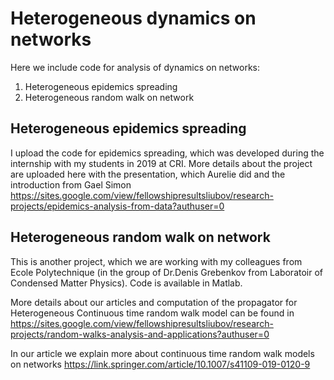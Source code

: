 # Heterogeneous dynamics on networks


Here we include code for analysis of dynamics on networks:
1. Heterogeneous epidemics spreading
2. Heterogeneous random walk on network  

## Heterogeneous epidemics spreading

I upload the code for epidemics spreading, which was developed during the internship with my students in 2019 at CRI.
More details about the project are uploaded here with the presentation, which Aurelie did and the introduction from Gael Simon 
https://sites.google.com/view/fellowshipresultsliubov/research-projects/epidemics-analysis-from-data?authuser=0



## Heterogeneous random walk on network 

This is another project, which we are working with my colleagues from Ecole Polytechnique (in the group of Dr.Denis Grebenkov from Laboratoir of Condensed Matter Physics). Code is available in Matlab.

More details about our articles and computation of the propagator for Heterogeneous Continuous time random walk model can be found in 
https://sites.google.com/view/fellowshipresultsliubov/research-projects/random-walks-analysis-and-applications?authuser=0 

In our article we explain more about continuous time random walk models on networks 
https://link.springer.com/article/10.1007/s41109-019-0120-9
